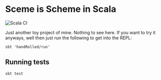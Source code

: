 # Sceme is Scheme in Scala

![Scala CI](https://github.com/certainty/sceme/workflows/Scala%20CI/badge.svg?branch=main)

Just another toy project of mine. Nothing to see here.
If you want to try it anyways, well then just run the following to get into the REPL:

```
sbt 'handRolled/run'
```

## Running tests

```
sbt test
```
